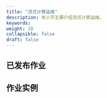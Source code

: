```yaml
---
title: "流式计算运维"
description: 本小节主要介绍流式计算运维。 
keywords: 
weight: 10
collapsible: false
draft: false
---
```



## 已发布作业



## 作业实例

